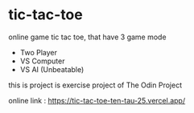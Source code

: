 # tic-tac-toe

online game tic tac toe, that have 3 game mode 
- Two Player
- VS Computer
- VS AI (Unbeatable)

this is project is exercise project of The Odin Project

online link : https://tic-tac-toe-ten-tau-25.vercel.app/
